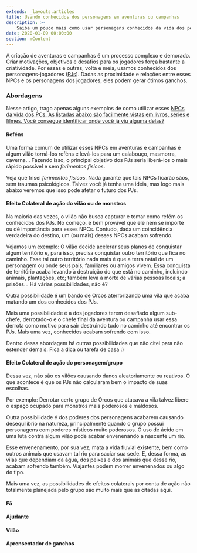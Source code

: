 ```yaml
---
extends: _layouts.articles
title: Usando conhecidos dos personagens em aventuras ou campanhas
description: >-
    Saiba um pouco mais como usar personagens conhecidos da vida dos personagens-jogadores em aventuras e campanhas de RPG
date: 2020-01-09 00:00:00
section: mContent
---
```


A criação de aventuras e campanhas é um processo complexo e demorado. Criar motivações, objetivos e desafios para os jogadores força bastante a criatividade. Por essas e outras, volta e meia, usamos conhecidos dos personagens-jogadores (<abbr title="Personagens-Jogadores">PJs</abbr>). Dadas as proximidade e relações entre esses NPCs e os personagens dos jogadores, eles podem gerar ótimos ganchos.

### Abordagens

Nesse artigo, trago apenas alguns exemplos de como utilizar esses <abbr title="Non-Playable Characters ou Personagens Não-Jogáveis">NPCs</abbt> da vida dos PCs. As listadas abaixo são facilmente vistas em livros, séries e filmes. Você consegue identificar onde você já viu alguma delas?

#### Reféns

Uma forma comum de utilizar esses NPCs em aventuras e campanhas é algum vilão torná-los reféns e levá-los para um calabouço, masmorra, caverna... Fazendo isso, o principal objetivo dos PJs seria liberá-los o mais rápido possível e sem _ferimentos físicos_. 

Veja que frisei _ferimentos físicos_. Nada garante que tais NPCs ficarão sãos, sem traumas psicológicos. Talvez você já tenha uma ideia, mas logo mais abaixo veremos que isso pode afetar o futuro dos PJs.

#### Efeito Colateral de ação do vilão ou de monstros

Na maioria das vezes, o vilão não busca capturar e tomar como refém os conhecidos dos PJs. No começo, é bem provável que ele nem se importe ou dê importância para esses NPCs. Contudo, dada um coincidência verdadeira do destino, um (ou mais) desses NPCs acabam sofrendo.

Vejamos um exemplo: O vilão decide acelerar seus planos de conquistar algum território e, para isso, precisa conquistar outro território que fica no caminho. Esse tal outro território nada mais é que a terra natal de um personagem ou onde seus pais, familiares ou amigos vivem. Essa conquista de território acaba levando à destruição do que está no caminho, incluindo animais, plantações, etc; também leva à morte de várias pessoas locais; a prisões... Há várias possibilidades, não é?

Outra possibilidade é um bando de Orcos aterrorizando uma vila que acaba matando um dos conhecidos dos PJs. 

Mais uma possibilidade é a dos jogadores terem desafiado algum sub-chefe, derrotado-o e o chefe final da aventura ou campanha usar essa derrota como motivo para sair destruindo tudo no caminho até encontrar os PJs. Mais uma vez, conhecidos acabam sofrendo com isso.

Dentro dessa abordagem há outras possibilidades que não citei para não estender demais. Fica a dica ou tarefa de casa :)

#### Efeito Colateral de ação do personagem/grupo

Dessa vez, não são os vilões causando danos aleatoriamente ou reativos. O que acontece é que os PJs não calcularam bem o impacto de suas escolhas. 

Por exemplo: Derrotar certo grupo de Orcos que atacava a vila talvez libere o espaço ocupado para monstros mais poderosos e maldosos.

Outra possibilidade é dos poderes dos personagens acabarem causando desequilibrio na natureza, principalmente quando o grupo possui personagens com poderes místicos muito poderosos. O uso de ácido em uma luta contra algum vilão pode acabar envenenando a nascente um rio. 

Esse envenenamento, por sua vez, mata a vida fluvial existente, bem como outros animais que usavam tal rio para saciar sua sede. E, dessa forma, as vilas que dependiam da água, dos peixes e dos animais que desse rio, acabam sofrendo também. Viajantes podem morrer envenenados ou algo do tipo.

Mais uma vez, as possibilidades de efeitos colaterais por conta de ação não totalmente planejada pelo grupo são muito mais que as citadas aqui.

#### Fã
#### Ajudante
#### Vilão
<!-- - lembrar de Homem aranha (filme animado) -->
#### Aprensentador de ganchos
<!-- - npc vem do alem e dá dica sobre algo
- manda uma carta informando alguma coisa que inicia uma nova aventura -->
